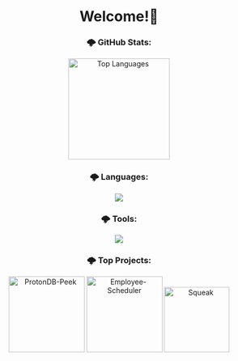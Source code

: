 <h1 align="center">Welcome!🐇</h1>

<div align="center">
  <h3>🌩️ GitHub Stats:</h3>
  <a href="https://github.com/BlackRabbit22">
    <img
      height="200"
      alt="Top Languages"
      src="https://github-readme-stats.vercel.app/api/top-langs/?username=BlackRabbit22&layout=compact&hide_border=true&theme=dracula&custom_title=Top%20%Languages"
      media="(prefers-color-scheme:light)"
    />
    <a />
    <h3>🌩️ Languages:</h3>
      <img src="https://skillicons.dev/icons?i=cs,java,mysql,sqlite,javascript,html,css,php,python,bash" />
    <h3>🌩️ Tools:</h3>
      <img src="https://skillicons.dev/icons?i=vscode,rider,sublime,neovim" />
    <h3>🌩️ Top Projects:</h3>
  </div>
    <div align="center">
      <a href="https://github.com/BlackRabbit22/ProtonDB-Peek">
        <img
          height="150"
          alt="ProtonDB-Peek"
          src="https://github-readme-stats.vercel.app/api/pin/?username=BlackRabbit22&repo=ProtonDB-Peek&hide_border=true&theme=dracula"
      /></a>
      <a href="https://github.com/BlackRabbit22/employee-scheduler">
        <img
          height="150"
          alt="Employee-Scheduler"
          src="https://github-readme-stats.vercel.app/api/pin/?username=BlackRabbit22&repo=employee-scheduler&hide_border=true&theme=dracula"
      /></a>
      <a href="https://github.com/BlackRabbit22/Squeak">
        <img
          height="129"
          alt="Squeak"
          src="https://github-readme-stats.vercel.app/api/pin/?username=BlackRabbit22&repo=squeak&hide_border=true&theme=dracula"
      /></a>
  </a>
</div>
